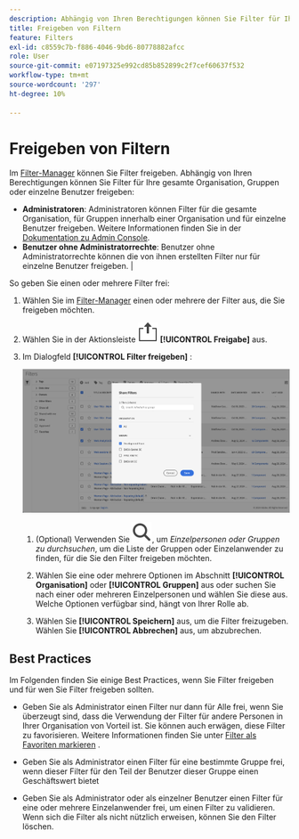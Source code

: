```yaml
---
description: Abhängig von Ihren Berechtigungen können Sie Filter für Ihre gesamte Organisation, Gruppen oder einzelne Benutzer freigeben.
title: Freigeben von Filtern
feature: Filters
exl-id: c8559c7b-f886-4046-9bd6-80778882afcc
role: User
source-git-commit: e07197325e992cd85b852899c2f7cef60637f532
workflow-type: tm+mt
source-wordcount: '297'
ht-degree: 10%

---
```


# Freigeben von Filtern

Im [Filter-Manager](manage-filters.md) können Sie Filter freigeben. Abhängig von Ihren Berechtigungen können Sie Filter für Ihre gesamte Organisation, Gruppen oder einzelne Benutzer freigeben:

* **Administratoren**: Administratoren können Filter für die gesamte Organisation, für Gruppen innerhalb einer Organisation und für einzelne Benutzer freigeben. Weitere Informationen finden Sie in der [Dokumentation zu Admin Console](https://helpx.adobe.com/de/enterprise/using/manage-products.html).
* **Benutzer ohne Administratorrechte**: Benutzer ohne Administratorrechte können die von ihnen erstellten Filter nur für einzelne Benutzer freigeben. |

So geben Sie einen oder mehrere Filter frei:

1. Wählen Sie im [Filter-Manager](manage-filters.md) einen oder mehrere der Filter aus, die Sie freigeben möchten.
1. Wählen Sie in der Aktionsleiste ![Freigabe](/help/assets/icons/ShareLight.svg) **[!UICONTROL Freigabe]** aus.
1. Im Dialogfeld **[!UICONTROL Filter freigeben]** :

   ![Dialogfeld &quot;Filter freigeben&quot;](assets/share-filter-dialog.png)

   1. (Optional) Verwenden Sie ![Suche](/help/assets/icons/Search.svg), um *Einzelpersonen oder Gruppen zu durchsuchen*, um die Liste der Gruppen oder Einzelanwender zu finden, für die Sie den Filter freigeben möchten.

   1. Wählen Sie eine oder mehrere Optionen im Abschnitt **[!UICONTROL Organisation]** oder **[!UICONTROL Gruppen]** aus oder suchen Sie nach einer oder mehreren Einzelpersonen und wählen Sie diese aus. Welche Optionen verfügbar sind, hängt von Ihrer Rolle ab.

   1. Wählen Sie **[!UICONTROL Speichern]** aus, um die Filter freizugeben. Wählen Sie **[!UICONTROL Abbrechen]** aus, um abzubrechen.

## Best Practices

Im Folgenden finden Sie einige Best Practices, wenn Sie Filter freigeben und für wen Sie Filter freigeben sollten.

* Geben Sie als Administrator einen Filter nur dann für Alle frei, wenn Sie überzeugt sind, dass die Verwendung der Filter für andere Personen in Ihrer Organisation von Vorteil ist. Sie können auch erwägen, diese Filter zu favorisieren. Weitere Informationen finden Sie unter [Filter als Favoriten markieren](filters-favorite.md) .

* Geben Sie als Administrator einen Filter für eine bestimmte Gruppe frei, wenn dieser Filter für den Teil der Benutzer dieser Gruppe einen Geschäftswert bietet

* Geben Sie als Administrator oder als einzelner Benutzer einen Filter für eine oder mehrere Einzelanwender frei, um einen Filter zu validieren. Wenn sich die Filter als nicht nützlich erweisen, können Sie den Filter löschen.
